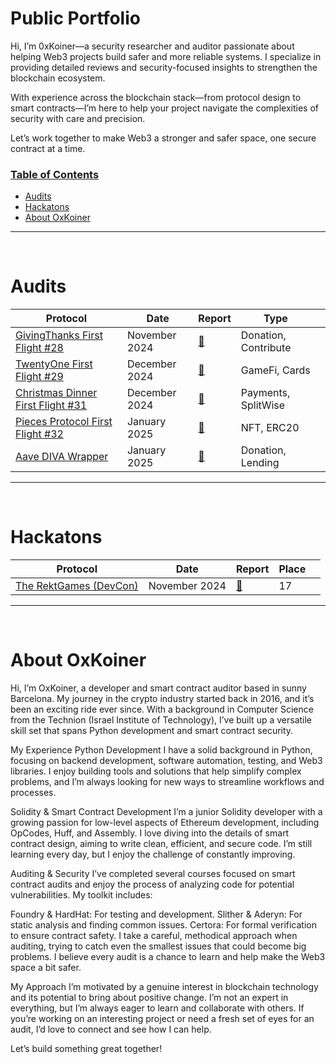 # Public Portfolio

Hi, I’m 0xKoiner—a security researcher and auditor passionate about helping Web3 projects build safer and more reliable systems. I specialize in providing detailed reviews and security-focused insights to strengthen the blockchain ecosystem.

With experience across the blockchain stack—from protocol design to smart contracts—I’m here to help your project navigate the complexities of security with care and precision.

Let’s work together to make Web3 a stronger and safer space, one secure contract at a time.

<h3><ins>Table of Contents</ins></h3>

- [Audits](#audits)
- [Hackatons](#hackatons)
- [About OxKoiner](#about-OxKoiner)

<hr>
<br>

# Audits

| Protocol                                                                                    | Date          | Report                                                       | Type                 |      |
| ------------------------------------------------------------------------------------------- | ------------- | ------------------------------------------------------------ | -------------------- | ---- |
| [GivingThanks First Flight #28](https://codehawks.cyfrin.io/c/2024-11-giving-thanks)        | November 2024 | [:page_facing_up:](audits-2024/2024-11-giving-thanks.pdf)    | Donation, Contribute | <br> |
| [TwentyOne First Flight #29](https://codehawks.cyfrin.io/c/2024-11-twentyone)               | December 2024 | [:page_facing_up:](audits-2024/2024-11-TwentyOne.pdf)        | GameFi, Cards        | <br> |
| [Christmas Dinner First Flight #31](https://codehawks.cyfrin.io/c/2024-12-christmas-dinner) | December 2024 | [:page_facing_up:](audits-2024/2024-12-christmas-dinner.pdf) | Payments, SplitWise  | <br> |
| [Pieces Protocol First Flight #32](https://codehawks.cyfrin.io/c/2025-01-pieces-protocol) | January 2025 | [:page_facing_up:](audits-2025/2025-01-pieces-protocol.pdf) | NFT, ERC20  | <br> |
| [Aave DIVA Wrapper](https://codehawks.cyfrin.io/c/2025-01-diva) | January 2025 | [:page_facing_up:](audits-2025/2025-01-diva.pdf) | Donation, Lending  | <br> |

<hr>
<br>

# Hackatons

| Protocol                                            | Date          | Report                                                                | Place |      |
| --------------------------------------------------- | ------------- | --------------------------------------------------------------------- | ----- | ---- |
| [The RektGames (DevCon)](https://therektgames.com/) | November 2024 | [:page_facing_up:](hackatons-challenges-contrests/the-rekt-games.pdf) | 17    | <br> |

<hr>
<br>

# About OxKoiner

Hi, I’m OxKoiner, a developer and smart contract auditor based in sunny Barcelona. My journey in the crypto industry started back in 2016, and it’s been an exciting ride ever since. With a background in Computer Science from the Technion (Israel Institute of Technology), I’ve built up a versatile skill set that spans Python development and smart contract security.

My Experience
Python Development
I have a solid background in Python, focusing on backend development, software automation, testing, and Web3 libraries. I enjoy building tools and solutions that help simplify complex problems, and I’m always looking for new ways to streamline workflows and processes.

Solidity & Smart Contract Development
I’m a junior Solidity developer with a growing passion for low-level aspects of Ethereum development, including OpCodes, Huff, and Assembly. I love diving into the details of smart contract design, aiming to write clean, efficient, and secure code. I’m still learning every day, but I enjoy the challenge of constantly improving.

Auditing & Security
I’ve completed several courses focused on smart contract audits and enjoy the process of analyzing code for potential vulnerabilities. My toolkit includes:

Foundry & HardHat: For testing and development.
Slither & Aderyn: For static analysis and finding common issues.
Certora: For formal verification to ensure contract safety.
I take a careful, methodical approach when auditing, trying to catch even the smallest issues that could become big problems. I believe every audit is a chance to learn and help make the Web3 space a bit safer.

My Approach
I’m motivated by a genuine interest in blockchain technology and its potential to bring about positive change. I’m not an expert in everything, but I’m always eager to learn and collaborate with others. If you’re working on an interesting project or need a fresh set of eyes for an audit, I’d love to connect and see how I can help.

Let’s build something great together!
